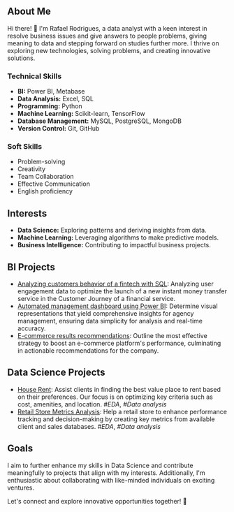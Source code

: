 ## About Me

Hi there! 👋 I'm Rafael Rodrigues, a data analyst with a keen interest in resolve business issues and give answers to people problems, giving meaning to data and stepping forward on studies further more. I thrive on exploring new technologies, solving problems, and creating innovative solutions.

<!-- ## Skills

[![My Skills]('https://api.iconify.design/logos/microsoft-power-bi.svg')]('https://api.iconify.design/logos/microsoft-power-bi.svg') -->

### Technical Skills
- **BI:** Power BI, Metabase
- **Data Analysis:** Excel, SQL
- **Programming:** Python
- **Machine Learning:** Scikit-learn, TensorFlow
- **Database Management:** MySQL, PostgreSQL, MongoDB
- **Version Control:** Git, GitHub

### Soft Skills
- Problem-solving
- Creativity
- Team Collaboration
- Effective Communication
- English proficiency

## Interests

- **Data Science:** Exploring patterns and deriving insights from data.
- **Machine Learning:** Leveraging algorithms to make predictive models.
- **Business Intelligence:** Contributing to impactful business projects.

## BI Projects

- [Analyzing customers behavior of a fintech with SQL](https://github.com/Rafael07/dnc-projects/tree/f22c7a2455431a20865f3b04d0f54e683a3b0c7d/Analyzing%20customers%20behavior%20of%20a%20fintech%20with%20SQL): Analyzing user engagement data to optimize the launch of a new instant money transfer service in the Customer Journey of a financial service.
- [Automated management dashboard using Power BI](https://github.com/Rafael07/dnc-projects/tree/f22c7a2455431a20865f3b04d0f54e683a3b0c7d/Automated%20management%20dashboard%20using%20Power%20BI): Determine visual representations that yield comprehensive insights for agency management, ensuring data simplicity for analysis and real-time accuracy.
- [E-commerce results recommendations](https://github.com/Rafael07/dnc-projects/tree/f22c7a2455431a20865f3b04d0f54e683a3b0c7d/E-commerce%20results%20prediction%20using%20Power%20BI): Outline the most effective strategy to boost an e-commerce platform's performance, culminating in actionable recommendations for the company.

## Data Science Projects

- [House Rent](https://github.com/Rafael07/minor-projects/tree/3b3e65ebcb4bd54b182b1d292ba9f95acbcb25d9/house_rent): Assist clients in finding the best value place to rent based on their preferences. Our focus is on optimizing key criteria such as cost, amenities, and location. *#EDA*, *#Data analysis*
- [Retail Store Metrics Analysis](https://github.com/Rafael07/minor-projects/tree/3b3e65ebcb4bd54b182b1d292ba9f95acbcb25d9/retail_store): Help a retail store to enhance performance tracking and decision-making by creating key metrics from available client and sales databases. *#EDA*, *#Data analysis*

## Goals

I aim to further enhance my skills in Data Science and contribute meaningfully to projects that align with my interests. Additionally, I'm enthusiastic about collaborating with like-minded individuals on exciting ventures.

Let's connect and explore innovative opportunities together! 🚀
